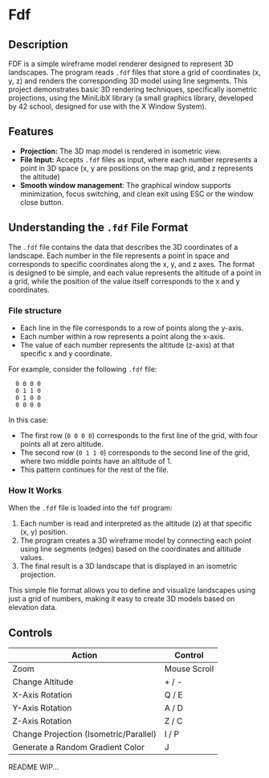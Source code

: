 <h1>Fdf</h1>


<h2>Description</h2>

FDF is a simple wireframe model renderer designed to represent 3D landscapes. The program reads <code>.fdf</code> files that store a grid of coordinates (x, y, z) and renders the corresponding 3D model using line segments. This project demonstrates basic 3D rendering techniques, specifically isometric projections, using the MiniLibX library (a small graphics library, developed by 42 school, designed for use with the X Window System).

<h2>Features</h2>
<ul>
  <li><strong>Projection:</strong> The 3D map model is rendered in isometric view.</li>
  <li><strong>File Input:</strong> Accepts <code>.fdf</code> files as input, where each number represents a point in 3D space (x, y are positions on the map grid, and z represents the altitude)</li>
  <li><strong>Smooth window management</strong>: The graphical window supports minimization, focus switching, and clean exit using ESC or the window close button.</li>
</ul>

<h2>Understanding the <code>.fdf</code> File Format</h2>

  <p>The <code>.fdf</code> file contains the data that describes the 3D coordinates of a landscape. Each number in the file represents a point in space and corresponds to specific coordinates along the x, y, and z axes. The format is designed to be simple, and each value represents the altitude of a point in a grid, while the position of the value itself corresponds to the x and y coordinates.</p>

  <h3>File structure</h3>
  <ul>
    <li>Each line in the file corresponds to a row of points along the y-axis.</li>
    <li>Each number within a row represents a point along the x-axis.</li>
    <li>The value of each number represents the altitude (z-axis) at that specific x and y coordinate.</li>
  </ul>

  <p>For example, consider the following <code>.fdf</code> file:</p>
  <pre><code>  0 0 0 0
  0 1 1 0
  0 1 0 0
  0 0 0 0</code></pre>

  <p>In this case:</p>
  <ul>
    <li>The first row (<code>0 0 0 0</code>) corresponds to the first line of the grid, with four points all at zero altitude.</li>
    <li>The second row (<code>0 1 1 0</code>) corresponds to the second line of the grid, where two middle points have an altitude of 1.</li>
    <li>This pattern continues for the rest of the file.</li>
  </ul>

  <h3>How It Works</h3>
  <p>When the <code>.fdf</code> file is loaded into the <code>fdf</code> program:</p>
  <ol>
    <li>Each number is read and interpreted as the altitude (z) at that specific (x, y) position.</li>
    <li>The program creates a 3D wireframe model by connecting each point using line segments (edges) based on the coordinates and altitude values.</li>
    <li>The final result is a 3D landscape that is displayed in an isometric projection.</li>
  </ol>

  <p>This simple file format allows you to define and visualize landscapes using just a grid of numbers, making it easy to create 3D models based on elevation data.</p>

 
 <h2>Controls</h2>
  <table>
    <thead>
      <tr>
        <th>Action</th>
        <th>Control</th>
      </tr>
    </thead>
    <tbody>
      <tr>
        <td>Zoom</td>
        <td>Mouse Scroll</td>
      </tr>
      <tr>
        <td>Change Altitude</td>
        <td>+ / -</td>
      </tr>
      <tr>
        <td>X-Axis Rotation</td>
        <td>Q / E</td>
      </tr>
      <tr>
        <td>Y-Axis Rotation</td>
        <td>A / D</td>
      </tr>
      <tr>
        <td>Z-Axis Rotation</td>
        <td>Z / C</td>
      </tr>
      <tr>
        <td>Change Projection (Isometric/Parallel)</td>
        <td>I / P</td>
      </tr>
      <tr>
        <td>Generate a Random Gradient Color</td>
        <td>J</td>
      </tr>
    </tbody>
  </table>



README WIP...
